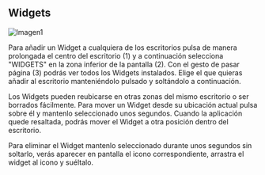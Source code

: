 ## Widgets

![Imagen1](http://static.energysistem.com/images/manuals/42909/59ba68ca40876.jpg)

Para añadir un Widget a cualquiera de los escritorios pulsa de manera prolongada el centro del escritorio (1) y a continuación selecciona "WIDGETS" en la zona inferior de la pantalla (2). Con el gesto de pasar página (3) podrás ver todos los Widgets instalados. Elige el que quieras añadir al escritorio manteniéndolo pulsado y soltándolo a continuación.

Los Widgets pueden reubicarse en otras zonas del mismo escritorio o ser borrados fácilmente. Para mover un Widget desde su ubicación actual pulsa sobre él y mantenlo seleccionado unos segundos. Cuando la aplicación quede resaltada, podrás mover el Widget a otra posición dentro del escritorio.

Para eliminar el Widget mantenlo seleccionado durante unos segundos sin soltarlo, verás aparecer en pantalla el icono correspondiente, arrastra el widget al icono y suéltalo.
